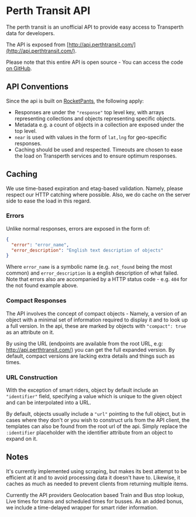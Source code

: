# Perth Transit API

The perth transit is an unofficial API to provide easy access to Transperth
data for developers.

The API is exposed from [http://api.perthtransit.com/](http://api.perthtransit.com/).

Please note that this entire API is open source - You can access the code [on GitHub](https://github.com/sutto/transperth-api).

## API Conventions

Since the api is built on [RocketPants](https://github.com/filtersquad/rocket_pants), the following apply:

* Responses are under the `"response"` top level key, with arrays representing collections and objects representing
  specific objects.
* Metadata e.g. a count of objects in a collection are exposed under the top level.
* `near` is used with values in the form of `lat,lng` for geo-specific responses.
* Caching should be used and respected. Timeouts are chosen to ease the load on Transperth services
  and to ensure optimum responses.

## Caching

We use time-based expiration and etag-based validation. Namely, please respect our HTTP catching
where possible. Also, we do cache on the server side to ease the load in this regard.

### Errors

Unlike normal responses, errors are exposed in the form of:

```json
{
  "error": "error_name",
  "error_description": "English text description of objects"
}
```

Where `error_name` is a symbolic name (e.g. `not_found` being the most common)
and `error_description` is a english description of what failed. Note that errors
also are accompanied by a HTTP status code - e.g. `404` for the not found example above.

### Compact Responses

The API involves the concept of compact objects - Namely, a version
of an object with a minimal set of information required to display it
and to look up a full version. In the api, these are marked by objects
with `"compact": true` as an attribute on it.

By using the URL (endpoints are available from the root URL, e.g: http://api.perthtransit.com/)
you can get the full expanded version. By default, compact versions are lacking
extra details and things such as times.

### URL Construction

With the exception of smart riders, object by default include an `"identifier"` field, specifying
a value which is unique to the given object and can be interpolated into a URL.

By default, objects usually include a `"url"` pointing to the full object, but in cases where
they don't or you wish to construct urls from the API client, the templates can also be
found from the root url of the api. Simply replace the `:identifier` placeholder with the
identifier attribute from an object to expand on it.

## Notes

It's currently implemented using scraping, but makes its best attempt to be efficient
at it and to avoid processing data it doesn't have to. Likewise, it caches as much
as needed to prevent clients from returning multiple items.

Currently the API providers Geolocation based Train and Bus stop lookup, Live times
for trains and scheduled times for busses. As an added bonus, we include a time-delayed
wrapper for smart rider information.

